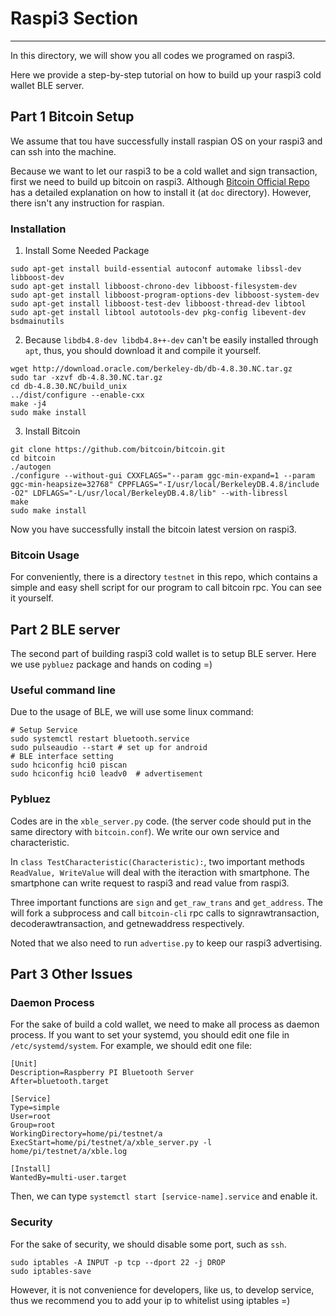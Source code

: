 # Raspi3 Section
---
In this directory, we will show you all codes we programed on raspi3.

Here we provide a step-by-step tutorial on how to build up your raspi3 cold wallet BLE server.

## Part 1 Bitcoin Setup

We assume that tou have successfully install raspian OS on your raspi3 and can ssh into the machine.

Because we want to let our raspi3 to be a cold wallet and sign transaction, first we need to build up bitcoin on raspi3. Although [Bitcoin Official Repo](https://github.com/bitcoin/bitcoin) has a detailed explanation on how to install it (at `doc` directory). However, there isn't any instruction for raspian. 

### Installation

1. Install Some Needed Package
```
sudo apt-get install build-essential autoconf automake libssl-dev libboost-dev
sudo apt-get install libboost-chrono-dev libboost-filesystem-dev
sudo apt-get install libboost-program-options-dev libboost-system-dev 
sudo apt-get install libboost-test-dev libboost-thread-dev libtool
sudo apt-get install libtool autotools-dev pkg-config libevent-dev bsdmainutils 
```

2. Because `libdb4.8-dev libdb4.8++-dev` can't be easily installed through `apt`, thus, you should download it and compile it yourself.
```
wget http://download.oracle.com/berkeley-db/db-4.8.30.NC.tar.gz
sudo tar -xzvf db-4.8.30.NC.tar.gz
cd db-4.8.30.NC/build_unix
../dist/configure --enable-cxx
make -j4
sudo make install
```

3. Install Bitcoin
```
git clone https://github.com/bitcoin/bitcoin.git
cd bitcoin
./autogen
./configure --without-gui CXXFLAGS="--param ggc-min-expand=1 --param ggc-min-heapsize=32768" CPPFLAGS="-I/usr/local/BerkeleyDB.4.8/include -O2" LDFLAGS="-L/usr/local/BerkeleyDB.4.8/lib" --with-libressl
make
sudo make install
```

Now you have successfully install the bitcoin latest version on raspi3.

### Bitcoin Usage

For conveniently, there is a directory `testnet` in this repo, which contains a simple and easy shell script for our program to call bitcoin rpc. You can see it yourself. 

## Part 2 BLE server

The second part of building raspi3 cold wallet is to setup BLE server. Here we use `pybluez` package and hands on coding =)

### Useful command line

Due to the usage of BLE, we will use some linux command:

```
# Setup Service
sudo systemctl restart bluetooth.service
sudo pulseaudio --start # set up for android 
# BLE interface setting
sudo hciconfig hci0 piscan
sudo hciconfig hci0 leadv0  # advertisement
```

### Pybluez 

Codes are in the `xble_server.py` code. (the server code should put in the same directory with `bitcoin.conf`). We write our own service and characteristic.

In `class TestCharacteristic(Characteristic):`, two important methods `ReadValue, WriteValue` will deal with the iteraction with smartphone. The smartphone can write request to raspi3 and read value from raspi3.

Three important functions are `sign` and `get_raw_trans` and `get_address`. The will fork a subprocess and call `bitcoin-cli` rpc calls to signrawtransaction, decoderawtransaction, and getnewaddress respectively.

Noted that we also need to run `advertise.py` to keep our raspi3 advertising.

## Part 3 Other Issues

### Daemon Process

For the sake of build a cold wallet, we need to make all process as daemon process. If you want to set your systemd, you should edit one file in `/etc/systemd/system`. For example, we should edit one file:

```
[Unit]
Description=Raspberry PI Bluetooth Server
After=bluetooth.target
 
[Service]
Type=simple
User=root
Group=root
WorkingDirectory=home/pi/testnet/a
ExecStart=home/pi/testnet/a/xble_server.py -l home/pi/testnet/a/xble.log
 
[Install]
WantedBy=multi-user.target
```

Then, we can type `systemctl start [service-name].service` and enable it.

### Security

For the sake of security, we should disable some port, such as `ssh`.

```
sudo iptables -A INPUT -p tcp --dport 22 -j DROP
sudo iptables-save
```

However, it is not convenience for developers, like us, to develop service, thus we recommend you to add your ip to whitelist using iptables =)

